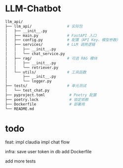 # LLM-Chatbot

```bash
llm_api/
├── llm_api/                # 实际包
│   ├── __init__.py
│   ├── main.py             # FastAPI 入口
│   ├── config.py           # 配置（API Key、模型参数）
│   ├── services/           # LLM 调用逻辑
│   │   ├── __init__.py
│   │   └── chat_service.py
│   ├── rag/                # 可选 RAG 模块
│   │   ├── __init__.py
│   │   └── retriever.py
│   └── utils/              # 工具函数
│       ├── __init__.py
│       └── logger.py
├── tests/                  # 单元测试
│   └── test_chat.py
├── pyproject.toml           # Poetry 配置
├── poetry.lock              # 锁定依赖
├── Dockerfile               # 部署用
└── README.md

```

# todo
feat:
impl claudia
impl chat flow

infra:
save user token in db
add Dockerfile

add more tests
